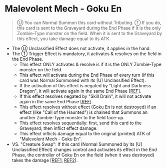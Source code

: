 # Malevolent Mech - Goku En

> Ⓤ You can Normal Summon this card without Tributing. ① If you do, this card is sent to the Graveyard during the End Phase if it is the only Zombie-Type monster on the field. When it is sent to the Graveyard by this effect, you take damage equal to its ATK.

*   The Ⓤ Unclassified Effect does not activate, it applies in the hand.
*   The ① Trigger Effect is mandatory, it activates & resolves on the field in the End Phase.
    *   This effect ONLY activates & resolve is if it is the ONLY Zombie-Type monster on the field.
    *   This effect will activate during the End Phase of every turn (if this card was Normal Summoned with its \[U\] Unclassified Effect).
    *   If the activation of this effect is negated by "Light and Darkness Dragon", it will activate again in the same End Phase \[[REF](http://duelistgroundz.com/index.php?/topic/137855-end-phase-mandatory-trigger-effects/)\].
    *   If this effect resolves negated by "Skill Drain", it will not activate again in the same End Phase \[[REF](http://duelistgroundz.com/index.php?/topic/137855-end-phase-mandatory-trigger-effects/)\].
    *   This effect resolves without effect (Goku En is not destroyed) if an effect (like "Call of the Haunted") is chained that Summons an another Zombie-Type monster to the field face-up.
    *   This effect resolves sequentially: first, send this card to the Graveyard; then inflict effect damage.
    *   This effect inflicts damage equal to the original (printed) ATK of "Malevolent Mech - Goku En".
*   VS. "Creature Swap": If this card (Normal Summoned by its \[U\] Unclassified Effect) changes control and activates its effect in the End Phase, the controller of Goku En on the field (when it was destroyed) takes the damage \[[REF1](https://www.pojo.biz/board/showthread.php?t=759277), [REF2](https://www.pojo.biz/board/showthread.php?t=764678)\].
